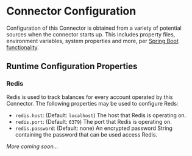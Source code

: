 # Connector Configuration

Configuration of this Connector is obtained from a variety of potential sources when the connector starts up. This includes property files, environment variables, system properties and more, per [Spring Boot functionality](https://docs.spring.io/spring-boot/docs/current/reference/html/boot-features-external-config.html).

## Runtime Configuration Properties

### Redis

Redis is used to track balances for every account operated by this Connector. The following properties may be used to configure Reds:

* `redis.host`: \(Default: `localhost`\) The host that Redis is operating on.
* `redis.port`: \(Default: `6379`\) The port that Redis is operating on. 
* `redis.password`: \(Default: none\) An encrypted password String containing the password that can be used access Redis.

_More coming soon..._

